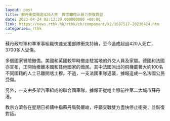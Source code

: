```yaml
---
layout: post
title: 蘇丹衝突致逾420人死　教宗籲停止暴力恢復對話
date: 2023-04-24 02:13:39.000000000 +08:00
link: https://news.rthk.hk/rthk/ch/component/k2/1697517-20230424.htm
categories: rthk
---
```


蘇丹政府軍和準軍事組織快速支援部隊衝突持續，至今造成超過420人死亡，3700多人受傷。

多個國家冒險撤僑。美國和英國較早時撤走駐當地的外交人員及家屬。德國和法國亦宣布，正開始撤離本國和其他國家的僑民。其中法國派出的飛機載著大約100名不同國籍的人士已離開喀土穆。不過，一支法國車隊遇襲，據報造成一名法國公民受傷。

另外，一支由多架汽車組成的聯合國車隊，據報正從喀土穆前往第二大城市蘇丹港。

教宗方濟各在星期日祈禱中指蘇丹局勢嚴峻，呼籲交戰雙方盡快停止衝突，並恢復對話。
